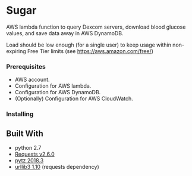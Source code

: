 # Sugar

AWS lambda function to query Dexcom servers, download blood glucose values, and save data away in AWS DynamoDB.

Load should be low enough (for a single user) to keep usage within non-expiring Free Tier limits (see https://aws.amazon.com/free/)

### Prerequisites

- AWS account.
- Configuration for AWS lambda.
- Configuration for AWS DynamoDB.
- (Optionally) Configuration for AWS CloudWatch.


### Installing

## Built With
- python 2.7
- [Requests v2.6.0](http://docs.python-requests.org/en/master/)
- [pytz 2018.3](http://pytz.sourceforge.net/)
- [urllib3 1.10](https://pypi.python.org/pypi/urllib3/1.10) (requests dependency)
